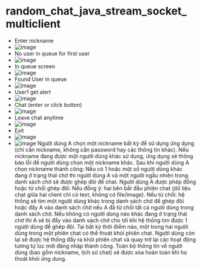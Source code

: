 # random_chat_java_stream_socket_multiclient
- Enter nickname
- ![image](https://user-images.githubusercontent.com/41092293/147593450-a68119d7-585d-49f1-9c0d-5a3580fd2ece.png)
- No user in queue for first user
- ![image](https://user-images.githubusercontent.com/41092293/147593458-8e5d3b2b-3421-49e8-b2ff-5a962bf0eaed.png)
- In queue screen
- ![image](https://user-images.githubusercontent.com/41092293/147593471-95a275cf-3365-4d35-a5df-f0a3e1015c8b.png)
- Found User in queue
- ![image](https://user-images.githubusercontent.com/41092293/147593567-27c7ef0a-4ae6-4466-b978-9c6b4dfa9378.png)
- User1 get alert
- ![image](https://user-images.githubusercontent.com/41092293/147593586-ed4bb540-6f09-443a-9bd6-10c2ca84b108.png)
- Chat (enter or click button)
- ![image](https://user-images.githubusercontent.com/41092293/147593633-dccc87f0-99df-4b5b-9c80-0153cbe65ecf.png)
- Leave chat anytime
- ![image](https://user-images.githubusercontent.com/41092293/147593672-4c8b258d-8243-4e9d-9fa4-47e1c2f5e285.png)
- Exit
- ![image](https://user-images.githubusercontent.com/41092293/147593697-c1f38056-a72a-4126-a1b6-2c7373499fa0.png)
- ![image](https://user-images.githubusercontent.com/41092293/147628277-780f6902-2428-4ce2-a381-9f4b3d032d77.png)
Người dùng A chọn một nickname bất kỳ để sử dụng ứng dụng (chỉ cần nickname, không cần
password hay các thông tin khác). Nếu nickname đang được một người dùng khác sử dụng, ứng
dụng sẽ thông báo lỗi để người dùng chọn một nickname khác.
Sau khi người dùng A chọn nickname thành công:
Nếu có 1 hoặc một số người dùng khác đang ở trạng thái chờ thi người dùng A và một
người ngẫu nhiên trong danh sách chờ sẽ được ghép đôi để chat. Người dùng A được phép
đồng hoặc từ chối ghép đôi:
Nếu đồng ỹ: hai bên bắt đầu phiên chat (dữ liệu chat giữa hai client chỉ có text,
không có file/image).
Nếu từ chối: hệ thống sẽ tim một người dùng khác trong danh sách chờ để ghép đôi
hoặc đẩy A vào danh sách chờ nếu A đă từ chối tất cả người dùng trong danh sách chờ.
Nếu không có người dùng nào khác đang ở trạng thái chờ thi A sẽ bị đẩy vào danh sách
chờ cho tới khi hệ thống tim được 1 người dùng để ghép đôi.
Tại bất kỳ thời điểm nào, một trong hai người dùng trong một phiên chat có thể thoát khỏi phiên
chat. Người dùng cỏn lại sẽ được hệ thống đẩy ra khỏi phiên chat và quay trở lại các hoạt động
tương tự lúc mới đăng nhập thành công.
Toàn bộ thông tin về người dùng (bao gồm nickname, lịch sử chat) sẽ được xóa hoàn toàn khi họ
thoát khỏi ứng dung.
